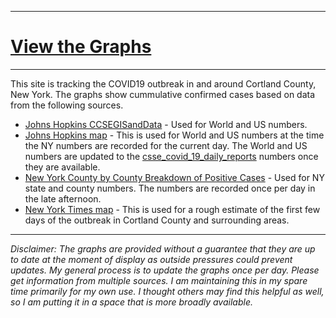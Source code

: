 ----
# [View the Graphs](covid19_cortland_ny.md)
----

This site is tracking the COVID19 outbreak in and around Cortland County, New York.  The graphs show cummulative confirmed cases based on data from the following sources.

* [Johns Hopkins CCSEGISandData](https://github.com/CSSEGISandData) - Used for World and US numbers.
* [Johns Hopkins map](https://gisanddata.maps.arcgis.com/apps/opsdashboard/index.html?fbclid=IwAR10wt9a2d778FvxQ1MOg_qw5aL80ypVBRVkb-ouk233xEQxuXC6c9XHSGY#/bda7594740fd40299423467b48e9ecf6) - This is used for  World and US numbers at the time the NY numbers are recorded for the current day.  The World and US numbers are updated to the [csse_covid_19_daily_reports](https://github.com/CSSEGISandData/COVID-19/tree/master/csse_covid_19_data/csse_covid_19_daily_reports) numbers once they are available.
* [New York County by County Breakdown of Positive Cases](https://coronavirus.health.ny.gov/county-county-breakdown-positive-cases) - Used for NY state and county numbers.  The numbers are recorded once per day in the late afternoon.
* [New York Times map](https://www.nytimes.com/interactive/2020/world/coronavirus-maps.html#us) - This is used for a rough estimate of the first few days of the outbreak in Cortland County and surrounding areas.



----
*Disclaimer: The graphs are provided without a guarantee that they are up to date at the moment of display as outside pressures could prevent updates.  My general process is to update the graphs once per day.  Please get information from multiple sources.  I am maintaining this in my spare time primarily for my own use.  I thought others may find this helpful as well, so I am putting it in a space that is more broadly available.*
